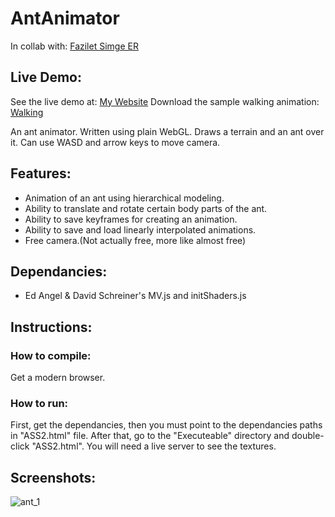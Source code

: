# AntAnimator

In collab with: [Fazilet Simge ER](https://github.com/simge98)

## Live Demo:
See the live demo at: [My Website](http://doga.oruc.ug.bilkent.edu.tr/antAnimator/Executable/ASS2.html)
Download the sample walking animation: [Walking](http://doga.oruc.ug.bilkent.edu.tr/antAnimator/walking.txt)

An ant animator. Written using plain WebGL. Draws a terrain and an ant over it. Can use WASD and arrow keys to move camera.

## Features:
  * Animation of an ant using hierarchical modeling.
  * Ability to translate and rotate certain body parts of the ant.
  * Ability to save keyframes for creating an animation.
  * Ability to save and load linearly interpolated animations.
  * Free camera.(Not actually free, more like almost free)
  
## Dependancies: 
  * Ed Angel & David Schreiner's MV.js and initShaders.js

## Instructions:
### How to compile:
Get a modern browser.
### How to run:
First, get the dependancies, then you must point to the dependancies paths in "ASS2.html" file. After that, go to the "Executeable" directory and double-click "ASS2.html". You will need a live server to see the textures.

## Screenshots:
![ant_1](https://user-images.githubusercontent.com/25724155/55693272-f3294980-59b6-11e9-88e0-4305189787ed.png)